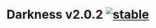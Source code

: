 
# Darkness v2.0.2 [![stable](http://badges.github.io/stability-badges/dist/stable.svg)](http://github.com/badges/stability-badges)
